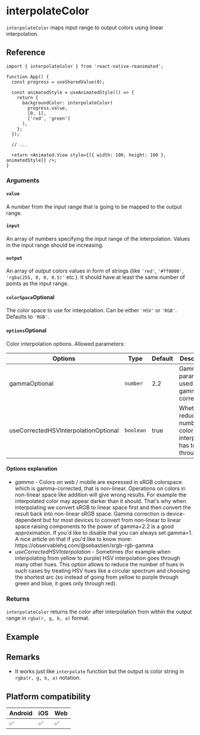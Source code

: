 # interpolateColor

`interpolateColor` maps input range to output colors using linear interpolation.

## Reference

```
import { interpolateColor } from 'react-native-reanimated';

function App() {
  const progress = useSharedValue(0);

  const animatedStyle = useAnimatedStyle(() => {
    return {
      backgroundColor: interpolateColor(
        progress.value,
        [0, 1],
        ['red', 'green']
      ),
    };
  });

  // ...

  return <Animated.View style={[{ width: 100, height: 100 }, animatedStyle]} />;
}
```

### Arguments

#### `value`

A number from the input range that is going to be mapped to the output range.

#### `input`

An array of numbers specifying the input range of the interpolation. Values in the input range should be increasing.

#### `output`

An array of output colors values in form of strings (like `'red'`, `'#ff0000'`, `'rgba(255, 0, 0, 0.5)'` etc.). It should have at least the same number of points as the input range.

#### `colorSpace`Optional

The color space to use for interpolation. Can be either `'HSV'` or `'RGB'`. Defaults to `'RGB'`.

#### `options`Optional

Color interpolation options. Allowed parameters:

|Options|Type|Default|Description|
|-|-|-|-|
|gammaOptional|`number`|2.2|Gamma parameter used in gamma correction.|
|useCorrectedHSVInterpolationOptional|`boolean`|true|Whether to reduce the number of colors the interpolation has to go through.|

#### Options explanation

* *gamma* - Colors on web / mobile are expressed in sRGB colorspace which is gamma-corrected, that is non-linear. Operations on colors in non-linear space like addition will give wrong results. For example the interpolated color may appear darker than it should. That's why when interpolating we convert sRGB to linear space first and then convert the result back into non-linear sRGB space. Gamma correction is device-dependent but for most devices to convert from non-linear to linear space raising components to the power of gamma=2.2 is a good approximation. If you'd like to disable that you can always set gamma=1. A nice article on that if you'd like to know more: https\://observablehq.com/@sebastien/srgb-rgb-gamma
* *useCorrectedHSVInterpolation* - Sometimes (for example when interpolating from yellow to purple) HSV interpolation goes through many other hues. This option allows to reduce the number of hues in such cases by treating HSV hues like a circular spectrum and choosing the shortest arc (so instead of going from yellow to purple through green and blue, it goes only through red).

### Returns

`interpolateColor` returns the color after interpolation from within the output range in `rgba(r, g, b, a)` format.

## Example

## Remarks

* It works just like `interpolate` function but the output is color string in `rgba(r, g, b, a)` notation.

## Platform compatibility

|Android|iOS|Web|
|-|-|-|
|✅|✅|✅|
